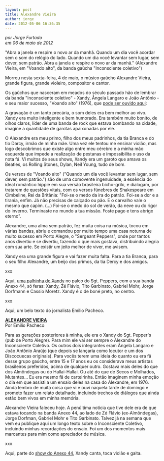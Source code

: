 ```yaml
---
layout: post
title: Alexandre Vieira
author: jorge
date: 2012-05-06 16:36:35
---
```

*por Jorge Furtado*\
*em 06 de maio de 2012*

"Abra a janela e respire o novo ar da manhã. Quando um dia você acordar sem o som do relógio do lado. Quando um dia você levantar sem lugar, sem dever, sem patrão. Abra a janela e respire o novo ar da manhã." (Alexandre Vieira, em "Voando alto", da banda gaúcha "Inconsciente coletivo")

Morreu nesta sexta-feira, 4 de maio, o músico gaúcho Alexandre Vieira, grande figura, grande violeiro, compositor e cantor.

Os gaúchos que nasceram em meados do século passado hão de lembrar da banda "Inconsciente coletivo" - Xandy, Ângela Langaro e João Antônio - e seu maior sucesso, "Voando alto" (1976), que [pode ser ouvido aqui](http://soundcloud.com/continental_1120/voando-alto-inconsciente):

A gravação é um tanto precária, o som deles era bem melhor ao vivo. Xandy era muito inteligente e bem humorado. Era também muito bonito, de olhos claros, líder de uma banda de rock que estava bombando na cidade, imagine a quantidade de garotas apaixonadas por ele.

O Alexandre era meu primo, filho dos meus padrinhos, da tia Branca e do tio Darcy, irmão de minha mãe. Uma vez ele tentou me ensinar violão, mas logo descobrimos que existe algo entre meu cérebro e a minha mão esquerda que impede a realização de pestanas e impossibilita o uso da nota fá. Vi muitos de seus shows, Xandy era um garoto que amava os Beatles, os Rolling Stones, Dylan, Neil Young, tudo de bom.

Os versos de "Voando alto" ("Quando um dia você levantar sem lugar, sem dever, sem patrão.") são de uma comovente ingenuidade, a essência do ideal romântico hippie em sua versão brasileira bicho-grilo, e dialogam, por tratarem de questões vitais, com os versos fúnebres de Shakespeare em Cimbeline, Rei da Britânia: "Foi-se o medo da ira do patrão. Foi-se a dor e a tirania, enfim. Já não precisas de calçado ou pão. E o carvalho vale o mesmo que capim. (...) Foi-se o medo do sol de verão, da neve ou do rigor do inverno. Terminaste no mundo a tua missão. Foste pago e tens abrigo eterno".

Alexandre, uma alma sem patrão, fez muita coisa na música, tocou em várias bandas, abriu e comandou por muito tempo uma casa noturna de muito sucesso em Porto Alegre, o "Sergeant Peppers", onde por tantos anos divertiu e se divertiu, fazendo o que mais gostava, distribuindo alegria com sua arte. Se existir um jeito melhor de viver, me avisem.

Xandy era uma grande figura e vai fazer muita falta. Para a tia Branca, para o seu filho Alexandre, um beijo dos primos, da tia Dercy e dos amigos.

xxx

Aqui, [uma palhinha de Xandy](http://www.youtube.com/watch?v=M0cgjAzXI2Y) no palco do Sgt. Peppers, com a sua banda Anexo 44, só feras: Xandy, Zé Flávio, Tito Garbinato, Gabriel Mohr, Jorge Dorfmann e Cassio Moretz. Xandy é o de boné preto, no centro.

xxx

Aqui, um belo texto do jornalista Emilio Pacheco.

**[ALEXANDRE VIEIRA](http://emiliopacheco.blogspot.com.br/2012/05/alexandre-vieira.html)**\
Por Emilio Pacheco

Para as gerações posteriores à minha, ele era o Xandy do Sgt. Pepper's (pub de Porto Alegre). Para mim ele vai ser sempre o Alexandre do Inconsciente Coletivo. Os outros dois integrantes eram Ângela Langaro e João Antônio Araújo (que depois se lançaria como locutor e um dos Discocuecas originais). Para vocês terem uma ideia do quanto eu era fã desse grupo gaúcho, entre 15 e 17 anos eu os considerava meus artistas brasileiros preferidos, acima de qualquer outro. Gostava mais deles do que dos Almôndegas ou do Hallai-Hallai. Ou até do que de Secos e Molhados, Mutantes... Eu era mesmo fã de carteirinha. Então imaginem minha emoção o dia em que assisti a um ensaio deles na casa do Alexandre, em 1976. Ainda lembro de muita coisa que vi e ouvi naquela tarde de domingo e prometo fazer um relato detalhado, incluindo trechos de diálogos que ainda estão bem vivos em minha memória.

Alexandre Vieira faleceu hoje. A penúltima notícia que tive dele era de que estava tocando na banda Anexo 44, ao lado de Zé Flávio (ex-Almôndegas), Jorge Dorfman, Gabriel Mohr e Tito Garbinato. Talvez já na semana que vem eu publique aqui um longo texto sobre o Inconsciente Coletivo, incluindo minhas recordações do ensaio. Foi um dos momentos mais marcantes para mim como apreciador de música.

xxx

Aqui, parte do [show do Anexo 44](http://www.youtube.com/watch?v=w3f4vOCvkic), Xandy canta, toca violão e gaita.